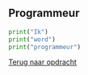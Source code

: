 ## Programmeur

```python
print("Ik")
print("word")
print("programmeur")
```

[Terug naar opdracht](/taken/programmeur.html)